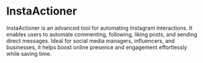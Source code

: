 # InstaActioner
 InstaActioner is an advanced tool for automating Instagram interactions. It enables users to automate commenting, following, liking posts, and sending direct messages. Ideal for social media managers, influencers, and businesses, it helps boost online presence and engagement effortlessly while saving time.
